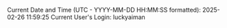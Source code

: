 Current Date and Time (UTC - YYYY-MM-DD HH:MM:SS formatted): 2025-02-26 11:59:25
Current User's Login: luckyaiman
